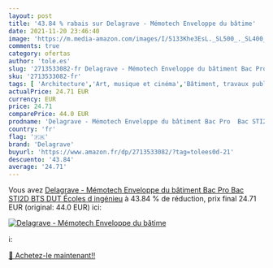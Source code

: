 ```yaml
---
layout: post
title: '43.84 % rabais sur Delagrave - Mémotech Enveloppe du bâtime'
date: 2021-11-20 23:46:40
image: 'https://m.media-amazon.com/images/I/5133Khe3EsL._SL500_._SL400_.jpg'
comments: true
category: ofertas
author: 'tole.es'
slug: '2713533082-fr Delagrave - Mémotech Enveloppe du bâtiment Bac Pro Bac...'
sku: '2713533082-fr'
tags: [ 'Architecture','Art, musique et cinéma','Bâtiment, travaux publics et matériaux','DUT','Formation et références pour adolescents','Formation et références pour enfants','Livres','Livres pour adolescents','Livres pour enfants','Livres scolaires et parascolaires','Livres scolaires et parascolaires pour le lycée','Matériaux de construction','Préservation darchitecture historique','Sciences, Techniques et Médecine','delagrave','Études supérieures', ]
actualPrice: 24.71 EUR
currency: EUR
price: 24.71
comparePrice: 44.0 EUR
prodname: 'Delagrave - Mémotech Enveloppe du bâtiment Bac Pro  Bac STI2D  BTS  DUT  Écoles d ingénieu'
country: 'fr'
flag: '🇫🇷'
brand: 'Delagrave'
buyurl: 'https://www.amazon.fr/dp/2713533082/?tag=tolees0d-21'
descuento: '43.84'
average: '24.71'
---
```


Vous avez [Delagrave - Mémotech Enveloppe du bâtiment Bac Pro  Bac STI2D  BTS  DUT  Écoles d ingénieu](https://www.amazon.fr/dp/2713533082/?tag=tolees0d-21)  à  43.84 % de réduction, prix final  24.71 EUR (original: 44.0 EUR) ici:

[![Delagrave - Mémotech Enveloppe du bâtime](https://m.media-amazon.com/images/I/5133Khe3EsL._SL500_._SL400_.jpg)](https://www.amazon.fr/dp/2713533082/?tag=tolees0d-21)

ℹ️:


[🛒 Achetez-le maintenant!!](https://www.amazon.fr/dp/2713533082/?tag=tolees0d-21)
